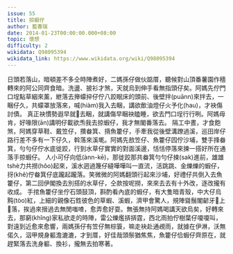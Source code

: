 ```yaml
---
issue: 55
title: 掠蝦仔
author: 藍春瑞
date: 2014-01-23T00:00:00.000+08:00
topic: 懷想
difficulty: 2
wikidata: Q98095394
wikidata_link: https://www.wikidata.org/wiki/Q98095394
---
```

日頭若落山，暗頓差不多仝時陣煮好，二媽孫仔做伙踮厝，聽候對山頂番薯園作穡轉來的阿公同齊食暗。洗盪、披衫才煞，天就烏到伸手看無指頭仔矣。阿媽先佇門口埕點草絪來薰，紲落去攑蠓捽仔佇八跤眠床的頭前、後壁拌(puānn)來拌去，一睏仔久，共蠓罩放落來，喊(hiàm)我入去睏，講欲歕油燈仔火予化(hau)，才袂傷討債。
真正袂慣勢遐早就𬦰去睏，就講傷早睏袂瞌睡，欲去門口埕行行咧。阿媽毋肯，好喙限(ān)講明仔載欲𤆬我去掠蝦仔，我才無閣番落去。
隔工中晝，才食飽煞，阿媽穿草鞋、戴笠仔，攢畚箕、揹魚籗仔，手牽我從後壁溝蹽過溪，巡田岸仔路行差不多有一下仔久，斡落來溪墘。阿媽先敨笠仔、魚籗仔囥佇沙埔，雙手捀畚箕，勻勻仔佇水底徙跤，行到水草仔實實的對面溪邊，恬恬停落來揀一搭好所在通落手掠蝦仔。
人小可仔向低(ànn-kē)，那徙跤那共畚箕勻勻仔捒(sak)進前，雄雄tshè力共撈(hôo)起來，溪水迵過篾仔縫嘩嘩叫一直流，活跳跳、金爍爍的蝦仔，㧎(khê)佇畚箕仔底躘起躘落。笑微微的阿媽翻頭行起來沙埔，好禮仔共倒入去魚籗仔，第二回伊閣換去別搭的水草仔，仝款按呢撈，來來去去有十外改，逐改攏有收成。
手捾魚籗仔坐佇石頭鼓頂，斟酌看內底的蝦仔，有大隻暗青殼，中大仔烏黗(tòo)紅，上細的親像石鉎彼色的草蝦、溪蝦，濟甲會驚人，規陣聳鬚閣齴牙𬦰上𬦰落，挨過來搢過去無閒嗤喳，愈弄愈好耍。無張無持阿媽喝講天欲烏矣，好轉來去，那窮(khîng)家私欲走的時陣，雷公爍爁挵挵霆，西北雨拍佇樹葉仔嗄嗄叫，對遠到近愈來愈響，兩媽孫仔有笠仔無棕簑，嘛走袂赴通覕雨，就據在伊淋，沃無偌久，泅甲規身軀澹漉漉，才到厝，好佳哉頭鬃猶焦焦，魚籗仔佮蝦仔齊原在，就趕緊落去洗身軀、換衫，攏無去拍寒著。